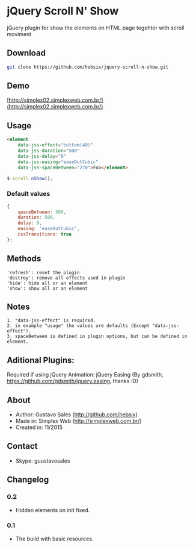 # jQuery Scroll N' Show
jQuery plugin for show the elements on HTML page togehter with scroll moviment

## Download

```bash
git clone https://github.com/hebsix/jquery-scroll-n-show.git
```

## Demo

[http://simplex02.simplexweb.com.br/](http://simplex02.simplexweb.com.br/)

## Usage

```html
<element 
    data-jss-effect="bottom(40)"
    data-jss-duration="500"
    data-jss-delay="0"
    data-jss-easing="easeOutCubic"
    data-jss-spaceBetween="270">Foo</element>
```
```javascript
$.scroll.nShow();
```

### Default values
```javascript
{
    spaceBetween: 500,
    duration: 500,
    delay: 0,
    easing: 'easeOutCubic',
    cssTransitions: true
};

```

## Methods
    'refresh': reset the plugin
    'destroy': remove all effects used in plugin
    'hide': hide all or an element
    'show': show all or an element     
 
 
## Notes
    1. "data-jss-effect" is required.
    2. in example "usage" the values are defaults (Except "data-jss-effect").
    3. spaceBetween is defined in plugin options, but can be defined in element.

## Aditional Plugins:

Required if using jQuery Animation: jQuery Easing (By gdsmith, https://github.com/gdsmith/jquery.easing, thanks :D)

## About
- Author: Gustavo Sales (http://github.com/hebsix)
- Made in: Simplex Web (http://simplexweb.com.br/)
- Created in: 11/2015

## Contact
- Skype: guustavosales

## Changelog
### 0.2
- Hidden elements on init fixed.

### 0.1
- The build with basic resources. 